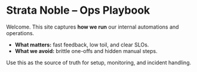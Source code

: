 
# Strata Noble – Ops Playbook

Welcome. This site captures **how we run** our internal automations and operations.

- **What matters:** fast feedback, low toil, and clear SLOs.
- **What we avoid:** brittle one-offs and hidden manual steps.

Use this as the source of truth for setup, monitoring, and incident handling.
